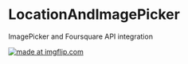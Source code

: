 # LocationAndImagePicker
ImagePicker and Foursquare API integration

<a href="https://imgflip.com/gif/2520ur"><img src="https://i.imgflip.com/2520ur.gif" title="made at imgflip.com"/></a>
